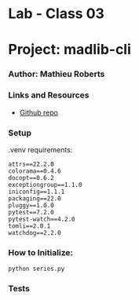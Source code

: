 # Lab - Class 03

# Project: madlib-cli
### Author: Mathieu Roberts

### Links and Resources
- [Github repo](https://github.com/VadenGrey/madlib-cli)

### Setup
.venv requirements:

    attrs==22.2.0
    colorama==0.4.6
    docopt==0.6.2
    exceptiongroup==1.1.0
    iniconfig==1.1.1
    packaging==22.0
    pluggy==1.0.0
    pytest==7.2.0
    pytest-watch==4.2.0
    tomli==2.0.1
    watchdog==2.2.0

### How to Initialize:

    python series.py

### Tests

